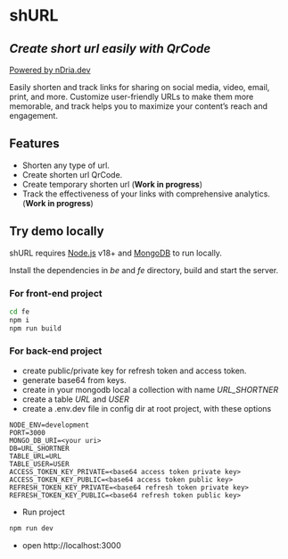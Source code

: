 # shURL

## _Create short url easily with QrCode_

[Powered by nDria.dev](https://ndria.dev/shurl)

Easily shorten and track links for sharing on social media, video, email, print, and more. Customize user-friendly URLs to make them more memorable, and track helps you to maximize your content’s reach and engagement.

## Features

- Shorten any type of url.
- Create shorten url QrCode.
- Create temporary shorten url (**Work in progress**)
- Track the effectiveness of your links with comprehensive analytics. (**Work in progress**)

## Try demo locally

shURL requires [Node.js](https://nodejs.org/) v18+ and [MongoDB](https://www.mongodb.com/) to run locally.

Install the dependencies in _be_ and _fe_ directory, build and start the server.

### For front-end project
```sh
cd fe
npm i
npm run build
```

### For back-end project
- create public/private key for refresh token and access token.
- generate base64 from keys.
- create in your mongodb local a collection with name _URL_SHORTNER_
- create a table _URL_ and _USER_
- create a .env.dev file in config dir at root project, with these options
```
NODE_ENV=development
PORT=3000
MONGO_DB_URI=<your uri>
DB=URL_SHORTNER
TABLE_URL=URL
TABLE_USER=USER
ACCESS_TOKEN_KEY_PRIVATE=<base64 access token private key>
ACCESS_TOKEN_KEY_PUBLIC=<base64 access token public key>
REFRESH_TOKEN_KEY_PRIVATE=<base64 refresh token private key>
REFRESH_TOKEN_KEY_PUBLIC=<base64 refresh token public key>
```
- Run project
```sh
npm run dev
```
- open http://localhost:3000
